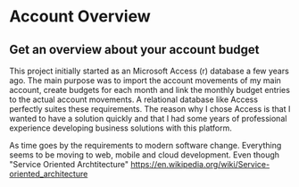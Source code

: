 # Account Overview

## Get an overview about your account budget


This project initially started as an Microsoft Access (r) database a few years ago. The main purpose was to import the account movements of my main account, create budgets for each month and link the monthly budget entries to the actual account movements. A relational database like Access perfectly suites these requirements.
The reason why I chose Access is that I wanted to have a solution quickly and that I had some years of professional experience developing business solutions with this platform. 

As time goes by the requirements to modern software change. Everything seems to be moving to web, mobile and cloud development. Even though "Service Oriented Archtitecture" https://en.wikipedia.org/wiki/Service-oriented_architecture
